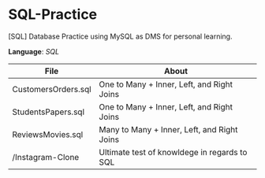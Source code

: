 # SQL-Practice
[SQL] Database Practice using MySQL as DMS for personal learning.

__Language__: _SQL_

File                 | About
---------------------| ------------------------------------------
CustomersOrders.sql  | One to Many + Inner, Left, and Right Joins
StudentsPapers.sql   | One to Many + Inner, Left, and Right Joins
ReviewsMovies.sql    | Many to Many + Inner, Left, and Right Joins
/Instagram-Clone	 | Ultimate test of knowldege in regards to SQL
